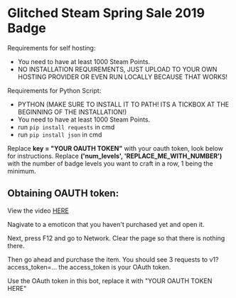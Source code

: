 # Glitched Steam Spring Sale 2019 Badge
Requirements for self hosting:
- You need to have at least 1000 Steam Points.
- NO INSTALLATION REQUIREMENTS, JUST UPLOAD TO YOUR OWN HOSTING PROVIDER OR EVEN RUN LOCALLY BECAUSE THAT WORKS!



Requirements for Python Script:
- PYTHON (MAKE SURE TO INSTALL IT TO PATH! ITS A TICKBOX AT THE BEGINNING OF THE INSTALLATION!)
- You need to have at least 1000 Steam Points.
- run `pip install requests` in cmd
- run `pip install json` in cmd

Replace **key = "YOUR OAUTH TOKEN"** with your oauth token, look below for instructions. Replace **('num_levels', 'REPLACE_ME_WITH_NUMBER')** with the number of badge levels you want to craft in a row, 1 being the minimum.

## Obtaining OAUTH token:

View the video [HERE](https://www.youtube.com/watch?v=0_Bf4GOFAr0)

Nagivate to a emoticon that you haven't purchased yet and open it.

Next, press F12 and go to Network. Clear the page so that there is nothing there.

Then go ahead and purchase the item. You should see 3 requests to v1?access_token=... the access_token is your OAuth token.

Use the OAuth token in this bot, replace it with "YOUR OAUTH TOKEN HERE"





